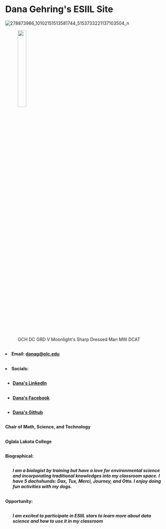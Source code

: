 
## <h1>Dana Gehring's ESIIL Site</h1>

![278873986_10102151513581744_5153733221137103504_n](https://user-images.githubusercontent.com/78752548/227621682-dd7aa54b-4e14-4746-ac09-a13cff9464c6.jpg)<figure><img alt-text="Dana Gehring" src="227621682-dd7aa54b-4e14-4746-ac09-a13cff9464c6.jpg" width="25%"> <figcaption>GCH DC GRD V Moonlight's Sharp Dressed Man MW DCAT</figcaption></figure>

## <ul>
##  <h4><li>Email: danag@olc.edu</li></h4>
    
##  <h4><li>Socials:</li></h4>
##  <h4><ul><li>[Dana's LinkedIn](https://www.linkedin.com/in/dana-gehring/)<a href="https://www.linkedin.com/in/dana-gehring/"></a></li></ul></h4>
##  <h4><ul><li>[Dana's Facebook](https://www.facebook.com/dana.gehring)<a href="https://www.facebook.com/dana.gehring"></a></li></ul></h4>
##  <h4><ul><li>[Dana's Github](https://github.com/drg799802)<a href="https://github.com/drg799802"></a></li></ul></h4>  
  </ul>
  
## <h4>Chair of Math, Science, and Technology</h4>
## <h4>Oglala Lakota College</h4>

## <h4>Biographical:</h4>
## <h5><ul>I am a biologist by training but have a love for environmental science and incorporating traditional knowledges into my classroom space.  I have 5 dachshunds: Dax, Tux, Merci, Journey, and Otto. I enjoy doing fun activities with my dogs.</ul></h5>

## <h4>Opportunity:</h4>
## <h5><ul>I am excited to participate in ESIIL stars to learn more about data science and how to use it in my classroom</ul></h5>
  
